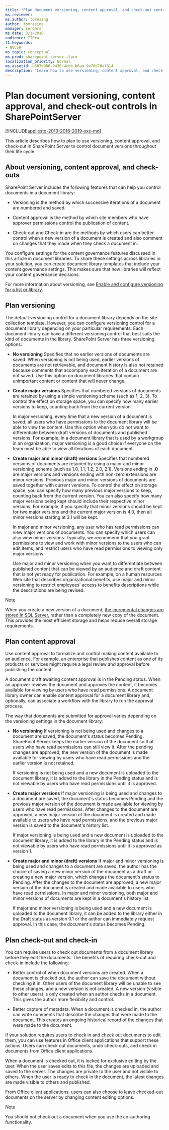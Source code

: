 ```yaml
---
title: "Plan document versioning, content approval, and check-out controls in SharePointServer"
ms.reviewer: 
ms.author: toresing
author: tomresing
manager: serdars
ms.date: 3/1/2018
audience: ITPro
f1.keywords:
- NOCSH
ms.topic: conceptual
ms.prod: sharepoint-server-itpro
localization_priority: Normal
ms.assetid: b607e000-9436-4cbb-b6aa-9e76d70a4314
description: "Learn how to use versioning, content approval, and check-out in SharePoint Server to control document versions throughout their life cycle."
---
```


# Plan document versioning, content approval, and check-out controls in SharePointServer

[!INCLUDE[appliesto-2013-2016-2019-xxx-md](../includes/appliesto-2013-2016-2019-xxx-md.md)]
  
This article describes how to plan to use versioning, content approval, and check-out in SharePoint Server to control document versions throughout their life cycle.
  
## About versioning, content approval, and check-outs
<a name="bkmk_about"> </a>

SharePoint Server includes the following features that can help you control documents in a document library: 
  
- Versioning is the method by which successive iterations of a document are numbered and saved. 
    
- Content approval is the method by which site members who have approver permissions control the publication of content. 
    
- Check-out and Check-in are the methods by which users can better control when a new version of a document is created and also comment on changes that they made when they check a document in. 
    
You configure settings for the content governance features discussed in this article in document libraries. To share these settings across libraries in your solution, you can create document library templates that include your content governance settings. This makes sure that new libraries will reflect your content governance decisions.
  
For more information about versioning, see [Enable and configure versioning for a list or library](https://go.microsoft.com/fwlink/?LinkId=275820).
  
## Plan versioning
<a name="bkmk_plan_versioning"> </a>

The default versioning control for a document library depends on the site collection template. However, you can configure versioning control for a document library depending on your particular requirements. Each document library can have a different versioning control that best suits the kind of documents in the library. SharePoint Server has three versioning options:
  
- **No versioning** Specifies that no earlier versions of documents are saved. When versioning is not being used, earlier versions of documents are not retrievable, and document history is also not retained because comments that accompany each iteration of a document are not saved. Use this option on document libraries that contain unimportant content or content that will never change. 
    
- **Create major versions** Specifies that numbered versions of documents are retained by using a simple versioning scheme (such as 1, 2, 3). To control the effect on storage space, you can specify how many earlier versions to keep, counting back from the current version. 
    
    In major versioning, every time that a new version of a document is saved, all users who have permissions to the document library will be able to view the content. Use this option when you do not want to differentiate between draft versions of documents and published versions. For example, in a document library that is used by a workgroup in an organization, major versioning is a good choice if everyone on the team must be able to view all iterations of each document.
    
- **Create major and minor (draft) versions** Specifies that numbered versions of documents are retained by using a major and minor versioning scheme (such as 1.0, 1.1, 1.2, 2.0, 2.1). Versions ending in **.0** are major versions and versions ending with non-zero extensions are minor versions. Previous major and minor versions of documents are saved together with current versions. To control the effect on storage space, you can specify how many previous major versions to keep, counting back from the current version. You can also specify how many major versions being kept should include their respective minor versions. For example, if you specify that minor versions should be kept for two major versions and the current major version is 4.0, then all minor versions starting at 3.1 will be kept. 
    
    In major and minor versioning, any user who has read permissions can view major versions of documents. You can specify which users can also view minor versions. Typically, we recommend that you grant permissions to view and work with minor versions to the users who can edit items, and restrict users who have read permissions to viewing only major versions.
    
    Use major and minor versioning when you want to differentiate between published content that can be viewed by an audience and draft content that is not yet ready for publication. For example, on a human resources Web site that describes organizational benefits, use major and minor versioning to restrict employees' access to benefits descriptions while the descriptions are being revised.
    
> [!NOTE]
> When you create a new version of a document, [the incremental changes are stored in SQL Server](https://docs.microsoft.com/sql/relational-databases/track-changes/about-change-data-capture-sql-server?view=sql-server-2017), rather than a completely new copy of the document. This provides the most efficient storage and helps reduce overall storage requirements. 
  
## Plan content approval
<a name="bkmk_plan_conapprov"> </a>

Use content approval to formalize and control making content available to an audience. For example, an enterprise that publishes content as one of its products or services might require a legal review and approval before publishing the content. 
  
A document draft awaiting content approval is in the Pending status. When an approver reviews the document and approves the content, it becomes available for viewing by users who have read permissions. A document library owner can enable content approval for a document library and, optionally, can associate a workflow with the library to run the approval process.
  
The way that documents are submitted for approval varies depending on the versioning settings in the document library:
  
- **No versioning** If versioning is not being used and changes to a document are saved, the document's status becomes Pending. SharePoint Server keeps the earlier version of the document so that users who have read permissions can still view it. After the pending changes are approved, the new version of the document is made available for viewing by users who have read permissions and the earlier version is not retained. 
    
    If versioning is not being used and a new document is uploaded to the document library, it is added to the library in the Pending status and is not viewable by users who have read permissions until it is approved.
    
- **Create major versions** If major versioning is being used and changes to a document are saved, the document's status becomes Pending and the previous major version of the document is made available for viewing by users who have read permissions. After changes to the document are approved, a new major version of the document is created and made available to users who have read permissions, and the previous major version is saved to the document's history list. 
    
    If major versioning is being used and a new document is uploaded to the document library, it is added to the library in the Pending status and is not viewable by users who have read permissions until it is approved as version 1.
    
- **Create major and minor (draft) versions** If major and minor versioning is being used and changes to a document are saved, the author has the choice of saving a new minor version of the document as a draft or creating a new major version, which changes the document's status to Pending. After the changes to the document are approved, a new major version of the document is created and made available to users who have read permissions. In major and minor versioning, both major and minor versions of documents are kept in a document's history list. 
    
    If major and minor versioning is being used and a new document is uploaded to the document library, it can be added to the library either in the Draft status as version 0.1 or the author can immediately request approval. In this case, the document's status becomes Pending.
    
## Plan check-out and check-in
<a name="bkmk_plan_checkin"> </a>

You can require users to check out documents from a document library before they edit the documents. The benefits of requiring check-out and check-in include the following:
  
- Better control of when document versions are created. When a document is checked out, the author can save the document without checking it in. Other users of the document library will be unable to see these changes, and a new version is not created. A new version (visible to other users) is only created when an author checks in a document. This gives the author more flexibility and control.
    
- Better capture of metadata. When a document is checked in, the author can write comments that describe the changes that were made to the document. This creates an ongoing historical record of the changes that were made to the document.
    
If your solution requires users to check in and check out documents to edit them, you can use features in Office client applications that support these actions. Users can check out documents, undo check-outs, and check in documents from Office client applications.
  
When a document is checked out, it is locked for exclusive editing by the user. When the user saves edits to this file, the changes are uploaded and saved to the server. The changes are private to the user and not visible to others. When the user is ready to check in the document, the latest changes are made visible to others and published.
  
From Office client applications, users can also choose to leave checked-out documents on the server by changing content editing options.
  
> [!NOTE]
> You should not check out a document when you use the co-authoring functionality. 
  

